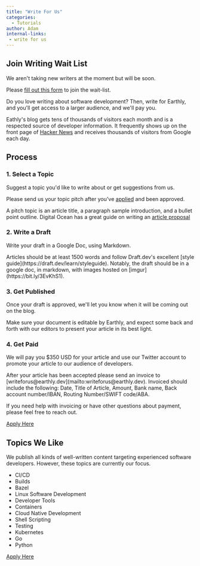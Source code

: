 ```yaml
---
title: "Write For Us"
categories:
  - Tutorials
author: Adam
internal-links:
 - write for us
---
```

<div class="notice--info notice--big">

## Join Writing Wait List

We aren't taking new writers at the moment but will be soon. 

Please [fill out this form](https://docs.google.com/forms/d/e/1FAIpQLSdgpU8oYXvRRnvtxt5ZruAvJ3RPa4sEXgvbaY1xDOA98G3ycw/viewform) to join the wait-list.
</div>

Do you love writing about software development? Then, write for Earthly, and you'll get access to a larger audience, and we'll pay you.

Eathly's blog gets tens of thousands of visitors each month and is a respected source of developer information. It frequently shows up on the front page of [Hacker News](https://news.ycombinator.com/from?site=earthly.dev) and receives thousands of visitors from Google each day.

## Process
<!-- markdownlint-disable MD029 -->

### 1. Select a Topic

  Suggest a topic you'd like to write about or get suggestions from us.
  
  <div class="notice--info">
Please send us your topic pitch after you've <a href="https://docs.google.com/forms/d/e/1FAIpQLSdgpU8oYXvRRnvtxt5ZruAvJ3RPa4sEXgvbaY1xDOA98G3ycw/viewform">applied</a> and been approved.
  
A pitch topic is an article title, a paragraph sample introduction, and a bullet point outline. Digital Ocean has a great guide on writing an [article proposal](https://www.digitalocean.com/community/tutorials/how-to-write-a-proposal-and-outline-for-a-digitalocean-community-tutorial)
  </div>

### 2. Write a Draft

  Write your draft in a Google Doc, using Markdown.

  <div class="notice--info">
  Articles should be at least 1500 words and follow Draft.dev's excellent [style guide](https://draft.dev/learn/styleguide). Notably, the draft should be in a google doc, in markdown, with images hosted on [imgur](https://bit.ly/3EvKhS1).
  </div>

### 3. Get Published

  Once your draft is approved, we'll let you know when it will be coming out on the blog.

  <div class="notice--info">
   Make sure your document is editable by Earthly, and expect some back and forth with our editors to present your article in its best light.
  </div>

### 4. Get Paid

  We will pay you $350 USD for your article and use our Twitter account to promote your article to our audience of developers.
 <div class="notice--info">
  After your article has been accepted please send an invoice to [writeforus@earthly.dev](mailto:writeforus@earthly.dev). Invoiced should include the following: Date, Title of Article, Amount, Bank name, Back account number/IBAN, Routing Number/SWIFT code/ABA.

  If you need help with invoicing or have other questions about payment, please feel free to reach out.
</div>

<!-- vale HouseStyle.Link = NO -->
<a href="https://docs.google.com/forms/d/e/1FAIpQLSdgpU8oYXvRRnvtxt5ZruAvJ3RPa4sEXgvbaY1xDOA98G3ycw/viewform" class="btn btn--success">Apply Here</a>

## Topics We Like

We publish all kinds of well-written content targeting experienced software developers. However, these topics are currently our focus.

* CI/CD
* Builds
* Bazel
* Linux Software Development
* Developer Tools
* Containers
* Cloud Native Development
* Shell Scripting
* Testing
* Kubernetes
* Go
* Python

<a href="https://docs.google.com/forms/d/e/1FAIpQLSdgpU8oYXvRRnvtxt5ZruAvJ3RPa4sEXgvbaY1xDOA98G3ycw/viewform" class="btn btn--success">Apply Here</a>
